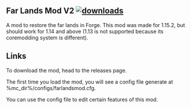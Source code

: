 ## Far Lands Mod V2 [![downloads](https://img.shields.io/github/downloads/ThisTestUser/FarLandsModV2/total.svg)](https://github.com/ThisTestUser/FarLandsModV2/releases/latest)
A mod to restore the far lands in Forge. This mod was made for 1.15.2, but should work for 1.14 and above (1.13 is not supported because its coremodding system is different).

## Links
To download the mod, head to the releases page.

The first time you load the mod, you will see a config file generate at %mc_dir%/configs/farlandsmod.cfg.

You can use the config file to edit certain features of this mod.